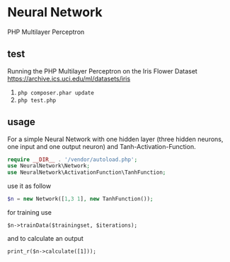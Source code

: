 # Neural Network
PHP Multilayer Perceptron


## test

Running the PHP Multilayer Perceptron on the Iris Flower Dataset
https://archive.ics.uci.edu/ml/datasets/iris

1. `php composer.phar update`
2. `php test.php`


## usage

For a simple Neural Network with one hidden layer (three hidden neurons, one input and one output neuron) and Tanh-Activation-Function.

```php
require __DIR__ . '/vendor/autoload.php';
use NeuralNetwork\Network;
use NeuralNetwork\ActivationFunction\TanhFunction;
```

use it as follow

```php
$n = new Network([1,3 1], new TanhFunction());
```

for training use

`$n->trainData($trainingset, $iterations);`

and to calculate an output

`print_r($n->calculate([1]));`
